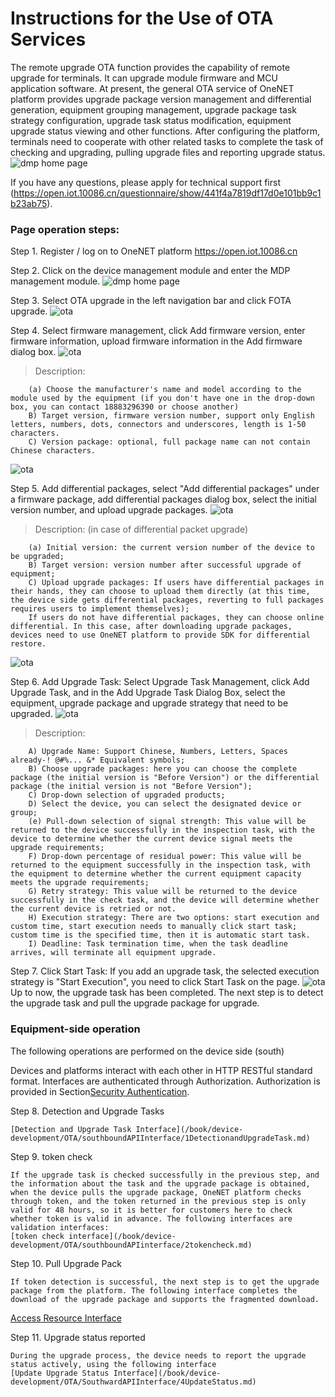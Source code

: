 # Instructions for the Use of OTA Services

The remote upgrade OTA function provides the capability of remote upgrade for terminals. It can upgrade module firmware and MCU application software. At present, the general OTA service of OneNET platform provides upgrade package version management and differential generation, equipment grouping management, upgrade package task strategy configuration, upgrade task status modification, equipment upgrade status viewing and other functions. After configuring the platform, terminals need to cooperate with other related tasks to complete the task of checking and upgrading, pulling upgrade files and reporting upgrade status.
![dmp home page](/images/OTA/升级流程.png)

If you have any questions, please apply for technical support first (https://open.iot.10086.cn/questionnaire/show/441f4a7819df17d0e101bb9c1b23ab75).


### Page operation steps:

Step 1. Register / log on to OneNET platform https://open.iot.10086.cn

Step 2. Click on the device management module and enter the MDP management module.
![dmp home page](/images/OTA/dmp.png)

Step 3. Select OTA upgrade in the left navigation bar and click FOTA upgrade.
![ota](/images/OTA/OTA.png)

Step 4. Select firmware management, click Add firmware version, enter firmware information, upload firmware information in the Add firmware dialog box.
![ota](/images/OTA/addpakge.png)

 > Description:

        (a) Choose the manufacturer's name and model according to the module used by the equipment (if you don't have one in the drop-down box, you can contact 18883296390 or choose another)
        B) Target version, firmware version number, support only English letters, numbers, dots, connectors and underscores, length is 1-50 characters.
        C) Version package: optional, full package name can not contain Chinese characters.

 ![ota](/images/OTA/managepakge.png)

Step 5. Add differential packages, select "Add differential packages" under a firmware package, add differential packages dialog box, select the initial version number, and upload upgrade packages.
![ota](/images/OTA/adddf.png)

> Description: (in case of differential packet upgrade)

        (a) Initial version: the current version number of the device to be upgraded;
        B) Target version: version number after successful upgrade of equipment;
        C) Upload upgrade packages: If users have differential packages in their hands, they can choose to upload them directly (at this time, the device side gets differential packages, reverting to full packages requires users to implement themselves);
        If users do not have differential packages, they can choose online differential. In this case, after downloading upgrade packages, devices need to use OneNET platform to provide SDK for differential restore.

![ota](/images/OTA/managedfpakge.png)

Step 6. Add Upgrade Task: Select Upgrade Task Management, click Add Upgrade Task, and in the Add Upgrade Task Dialog Box, select the equipment, upgrade package and upgrade strategy that need to be upgraded.
![ota](/images/OTA/addtask.png)

> Description:

        A) Upgrade Name: Support Chinese, Numbers, Letters, Spaces already-! @#%... &* Equivalent symbols;
        B) Choose upgrade packages: here you can choose the complete package (the initial version is "Before Version") or the differential package (the initial version is not "Before Version");
        C) Drop-down selection of upgraded products;
        D) Select the device, you can select the designated device or group;
        (e) Pull-down selection of signal strength: This value will be returned to the device successfully in the inspection task, with the device to determine whether the current device signal meets the upgrade requirements;
        F) Drop-down percentage of residual power: This value will be returned to the equipment successfully in the inspection task, with the equipment to determine whether the current equipment capacity meets the upgrade requirements;
        G) Retry strategy: This value will be returned to the device successfully in the check task, and the device will determine whether the current device is retried or not.
        H) Execution strategy: There are two options: start execution and custom time, start execution needs to manually click start task; custom time is the specified time, then it is automatic start task.
        I) Deadline: Task termination time, when the task deadline arrives, will terminate all equipment upgrade.

Step 7. Click Start Task: If you add an upgrade task, the selected execution strategy is "Start Execution", you need to click Start Task on the page.
![ota](/images/OTA/sarttask.png)
Up to now, the upgrade task has been completed. The next step is to detect the upgrade task and pull the upgrade package for upgrade.

### Equipment-side operation
The following operations are performed on the device side (south)

Devices and platforms interact with each other in HTTP RESTful standard format. Interfaces are authenticated through Authorization. Authorization is provided in Section[Security Authentication](/book/easy-manual/auth.md).

Step 8. Detection and Upgrade Tasks

    [Detection and Upgrade Task Interface](/book/device-development/OTA/southboundAPIInterface/1DetectionandUpgradeTask.md)

Step 9. token check

    If the upgrade task is checked successfully in the previous step, and the information about the task and the upgrade package is obtained, when the device pulls the upgrade package, OneNET platform checks through token, and the token returned in the previous step is only valid for 48 hours, so it is better for customers here to check whether token is valid in advance. The following interfaces are validation interfaces:
    [token check interface](/book/device-development/OTA/southboundAPIinterface/2tokencheck.md)

Step 10. Pull Upgrade Pack

    If token detection is successful, the next step is to get the upgrade package from the platform. The following interface completes the download of the upgrade package and supports the fragmented download.
[Access Resource Interface](/book/device-development/OTA/southboundAPIinterface/3AccessResourceInterface.md)

Step 11. Upgrade status reported

    During the upgrade process, the device needs to report the upgrade status actively, using the following interface
    [Update Upgrade Status Interface](/book/device-development/OTA/SouthwardAPIInterface/4UpdateStatus.md)